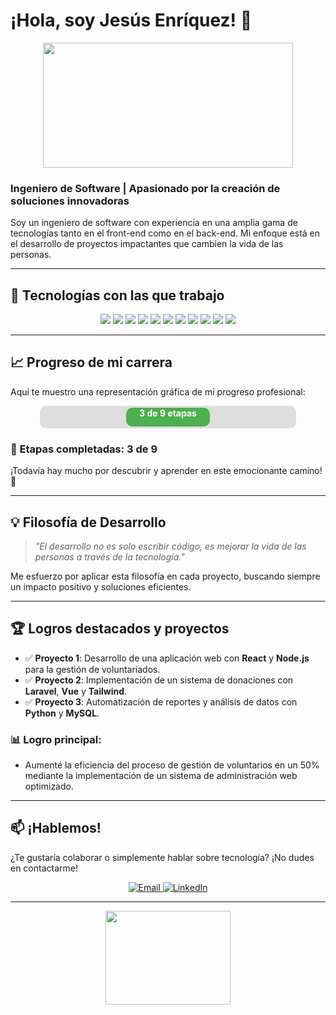 # ¡Hola, soy Jesús Enríquez! 👋

<div align="center">
  <img src="https://media.giphy.com/media/qgQUggAC3Pfv687qPC/giphy.gif" width="400" height="200"/>
</div>

### Ingeniero de Software | Apasionado por la creación de soluciones innovadoras

Soy un ingeniero de software con experiencia en una amplia gama de tecnologías tanto en el front-end como en el back-end. Mi enfoque está en el desarrollo de proyectos impactantes que cambien la vida de las personas.

---

## 🚀 Tecnologías con las que trabajo

<p align="center">
  <img src="https://img.icons8.com/color/48/000000/html-5.png"/>
  <img src="https://img.icons8.com/color/48/000000/css3.png"/>
  <img src="https://img.icons8.com/color/48/000000/javascript.png"/>
  <img src="https://img.icons8.com/color/48/000000/react-native.png"/>
  <img src="https://img.icons8.com/color/48/000000/tailwindcss.png"/>
  <img src="https://img.icons8.com/color/48/000000/php.png"/>
  <img src="https://img.icons8.com/color/48/000000/bootstrap.png"/>
  <img src="https://img.icons8.com/color/48/000000/mysql-logo.png"/>
  <img src="https://img.icons8.com/color/48/000000/java-coffee-cup-logo.png"/>
  <img src="https://img.icons8.com/color/48/000000/python.png"/>
  <img src="https://img.icons8.com/color/48/000000/material-ui.png"/>
</p>

---

## 📈 Progreso de mi carrera

Aquí te muestro una representación gráfica de mi progreso profesional:

<div align="center">
  <div style="width: 80%; background-color: #ddd; border-radius: 10px; padding: 3px;">
    <div style="width: 33%; background-color: #4caf50; height: 30px; border-radius: 10px; text-align: center; color: white; font-weight: bold;">
      3 de 9 etapas
    </div>
  </div>
</div>

### 🎯 Etapas completadas: 3 de 9

¡Todavía hay mucho por descubrir y aprender en este emocionante camino! 🚀

---

## 💡 Filosofía de Desarrollo

> _"El desarrollo no es solo escribir código, es mejorar la vida de las personas a través de la tecnología."_

Me esfuerzo por aplicar esta filosofía en cada proyecto, buscando siempre un impacto positivo y soluciones eficientes.

---

## 🏆 Logros destacados y proyectos

- ✅ **Proyecto 1**: Desarrollo de una aplicación web con **React** y **Node.js** para la gestión de voluntariados.
- ✅ **Proyecto 2**: Implementación de un sistema de donaciones con **Laravel**, **Vue** y **Tailwind**.
- ✅ **Proyecto 3**: Automatización de reportes y análisis de datos con **Python** y **MySQL**.
  
### 📊 Logro principal: 
- Aumenté la eficiencia del proceso de gestión de voluntarios en un 50% mediante la implementación de un sistema de administración web optimizado.

---

## 📫 ¡Hablemos!

¿Te gustaría colaborar o simplemente hablar sobre tecnología? ¡No dudes en contactarme!

<p align="center">
  <a href="mailto:jesusenriquez@example.com">
    <img src="https://img.shields.io/badge/Email-D14836?style=for-the-badge&logo=gmail&logoColor=white" alt="Email" />
  </a>
  <a href="https://linkedin.com/in/jesusenriquez" target="_blank">
    <img src="https://img.shields.io/badge/LinkedIn-0077B5?style=for-the-badge&logo=linkedin&logoColor=white" alt="LinkedIn" />
  </a>
</p>

---

<div align="center">
  <img src="https://media.giphy.com/media/M9gbBd9nbDrOTu1Mqx/giphy.gif" width="200" height="150"/>
</div>
